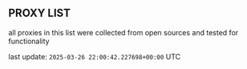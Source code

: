## PROXY LIST

all proxies in this list were collected from open sources and tested for functionality

last update: `2025-03-26 22:00:42.227698+00:00` UTC